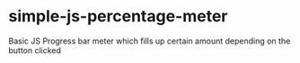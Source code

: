 # simple-js-percentage-meter
Basic JS Progress bar meter which fills up certain amount depending on the button clicked
